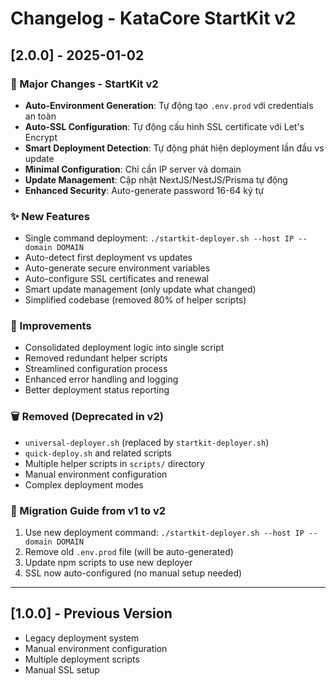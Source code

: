 # Changelog - KataCore StartKit v2

## [2.0.0] - 2025-01-02

### 🚀 Major Changes - StartKit v2
- **Auto-Environment Generation**: Tự động tạo `.env.prod` với credentials an toàn
- **Auto-SSL Configuration**: Tự động cấu hình SSL certificate với Let's Encrypt  
- **Smart Deployment Detection**: Tự động phát hiện deployment lần đầu vs update
- **Minimal Configuration**: Chỉ cần IP server và domain
- **Update Management**: Cập nhật NextJS/NestJS/Prisma tự động
- **Enhanced Security**: Auto-generate password 16-64 ký tự

### ✨ New Features
- Single command deployment: `./startkit-deployer.sh --host IP --domain DOMAIN`
- Auto-detect first deployment vs updates
- Auto-generate secure environment variables
- Auto-configure SSL certificates and renewal
- Smart update management (only update what changed)
- Simplified codebase (removed 80% of helper scripts)

### 🔧 Improvements
- Consolidated deployment logic into single script
- Removed redundant helper scripts
- Streamlined configuration process
- Enhanced error handling and logging
- Better deployment status reporting

### 🗑️ Removed (Deprecated in v2)
- `universal-deployer.sh` (replaced by `startkit-deployer.sh`)
- `quick-deploy.sh` and related scripts
- Multiple helper scripts in `scripts/` directory
- Manual environment configuration
- Complex deployment modes

### 📝 Migration Guide from v1 to v2
1. Use new deployment command: `./startkit-deployer.sh --host IP --domain DOMAIN`
2. Remove old `.env.prod` file (will be auto-generated)
3. Update npm scripts to use new deployer
4. SSL now auto-configured (no manual setup needed)

---

## [1.0.0] - Previous Version
- Legacy deployment system
- Manual environment configuration
- Multiple deployment scripts
- Manual SSL setup
